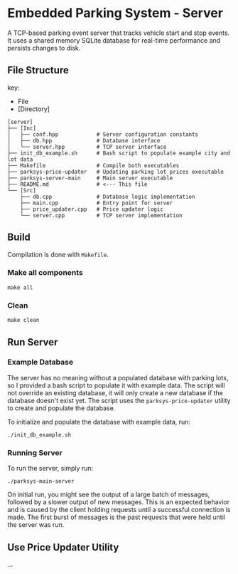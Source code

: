 # Embedded Parking System - Server
A TCP-based parking event server that tracks vehicle start and stop events. It uses a shared memory SQLite database for real-time performance and persists changes to disk.

## File Structure
key:
* File
* \[Directory\]
```
[server]
├── [Inc]
│   ├── conf.hpp            # Server configuration constants
│   ├── db.hpp              # Database interface
│   └── server.hpp          # TCP server interface
├── init_db_example.sh      # Bash script to populate example city and lot data
├── Makefile                # Compile both executables
├── parksys-price-updater   # Updating parking lot prices executable
├── parksys-server-main     # Main server executable
├── README.md               # <--- This file
└── [Src]
    ├── db.cpp              # Database logic implementation
    ├── main.cpp            # Entry point for server
    ├── price_updater.cpp   # Price updater logic
    └── server.cpp          # TCP server implementation
```

## Build
Compilation is done with `Makefile`.
### Make all components
```
make all
```
### Clean
```
make clean
```

## Run Server
### Example Database
The server has no meaning without a populated database with parking lots, so I provided a bash script to populate it with example data. The script will not override an existing database, it will only create a new database if the database doesn't exist yet. The script uses the `parksys-price-updater` utility to create and populate the database.

To initialize and populate the database with example data, run:
```
./init_db_example.sh
```

### Running Server
To run the server, simply run:
```
./parksys-main-server
```

On initial run, you might see the output of a large batch of messages, followed by a slower output of new messages. This is an expected behavior and is caused by the client holding requests until a successful connection is made. The first burst of messages is the past requests that were held until the server was run.

## Use Price Updater Utility
...
